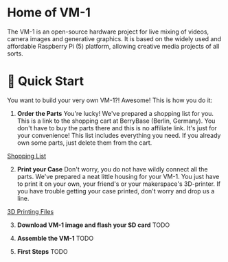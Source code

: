 # Home of VM-1

The VM-1 is an open-source hardware project for live mixing of videos, camera images and generative graphics. It is based on the widely used and affordable Raspberry Pi (5) platform, allowing creative media projects of all sorts.

# 🚀 Quick Start

You want to build your very own VM-1?! Awesome! This is how you do it:

1. **Order the Parts**
You're lucky! We've prepared a shopping list for you. This is a link to the shopping cart at BerryBase (Berlin, Germany). You don't have to buy the parts there and this is no affiliate link. It's just for your convenience!
This list includes everything you need. If you already own some parts, just delete them from the cart.

[Shopping List](https://www.berrybase.de/loadBasket/sqdnehV_owC)

2. **Print your Case**
Don't worry, you do not have wildly connect all the parts. We've prepared a neat little housing for your VM-1. You just have to print it on your own, your friend's or your makerspace's 3D-printer. If you have trouble getting your case printed, don't worry and drop us a line.

[3D Printing Files](#)

3. **Download VM-1 image and flash your SD card**
TODO

4. **Assemble the VM-1**
TODO

5. **First Steps**
TODO






 
